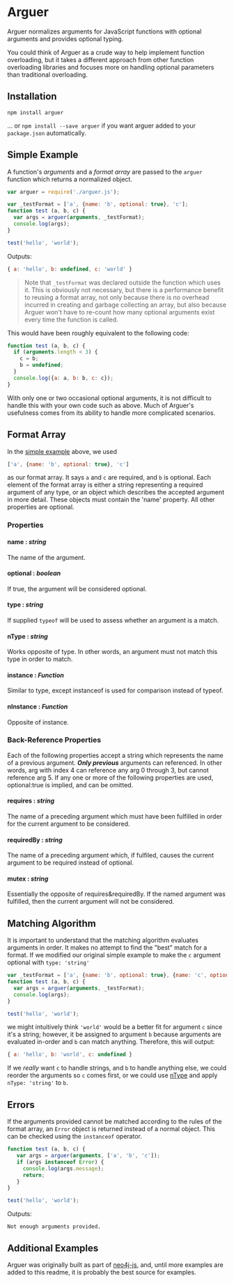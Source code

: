 # Arguer

Arguer normalizes arguments for JavaScript functions with optional arguments and provides optional typing.

You could think of Arguer as a crude way to help implement function overloading, but it takes a different approach from other function overloading libraries and focuses more on handling optional parameters than traditional overloading.

## Installation

```
npm install arguer
```

... or `npm install --save arguer` if you want arguer added to your `package.json` automatically.

## Simple Example

A function's _arguments_ and a _format array_ are passed to the `arguer` function which returns a normalized object.   

```javascript
var arguer = require('./arguer.js');

var _testFormat = ['a', {name: 'b', optional: true}, 'c'];
function test (a, b, c) {
  var args = arguer(arguments, _testFormat);
  console.log(args);
}

test('hello', 'world');
```

Outputs:

```javascript
{ a: 'hello', b: undefined, c: 'world' }
```

> Note that `_testFormat` was declared outside the function which uses it. This is obviously not necessary, but there is a performance benefit to reusing a format array, not only because there is no overhead incurred in creating and garbage collecting an array, but also because Arguer won't have to re-count how many optional arguments exist every time the function is called.

This would have been roughly equivalent to the following code:

```javascript
function test (a, b, c) {
  if (arguments.length < 3) {
    c = b;
    b = undefined;
  }
  console.log({a: a, b: b, c: c});
}
```

With only one or two occasional optional arguments, it is not difficult to handle this with your own code such as above. Much of Arguer's usefulness comes from its ability to handle more complicated scenarios.

## Format Array

In the [simple example](#simple-example) above, we used

```javascript
['a', {name: 'b', optional: true}, 'c']
```

as our format array. It says `a` and `c` are required, and `b` is optional. Each element of the format array is either a string representing a required argument of any type, or an object which describes the accepted argument in more detail. These objects must contain the 'name' property. All other properties are optional.

### Properties

#### name : _string_

The name of the argument.

#### optional : _boolean_

If true, the argument will be considered optional.

#### type : _string_

If supplied `typeof` will be used to assess whether an argument is a match.

#### nType : _string_

Works opposite of type. In other words, an argument must not match this type in order to match.

#### instance : _Function_

Similar to type, except instanceof is used for comparison instead of typeof.

#### nInstance : _Function_

Opposite of instance.

### Back-Reference Properties

Each of the following properties accept a string which represents the name of a previous argument. ___Only previous___ arguments can referenced. In other words, arg with index 4 can reference any arg 0 through 3, but cannot reference arg 5. If any one or more of the following properties are used, optional:true is implied, and can be omitted.

#### requires : _string_

The name of a preceding argument which must have been fulfilled in order for the current argument to be considered.

#### requiredBy : _string_

The name of a preceding argument which, if fulfiled, causes the current argument to be required instead of optional.

#### mutex : _string_

Essentially the opposite of requires&requiredBy. If the named argument was fulfilled, then the current argument will not be considered.

## Matching Algorithm

It is important to understand that the matching algorithm evaluates arguments in order. It makes no attempt to find the "best" match for a format. If we modified our original simple example to make the `c` argument optional with `type: 'string'`

```javascript
var _testFormat = ['a', {name: 'b', optional: true}, {name: 'c', optional: true, type: 'string'}];
function test (a, b, c) {
  var args = arguer(arguments, _testFormat);
  console.log(args);
}

test('hello', 'world');
```

we might intuitively think `'world'` would be a better fit for argument `c` since it's a string; however, it be assigned to argument `b` because arguments are evaluated in-order and `b` can match anything. Therefore, this will output:

```javascript
{ a: 'hello', b: 'world', c: undefined }
```

If we _really_ want `c` to handle strings, and `b` to handle anything else, we could reorder the arguments so `c` comes first, or we could use [nType](#ntype) and apply `nType: 'string'` to `b`.

## Errors

If the arguments provided cannot be matched according to the rules of the format array, an `Error` object is returned instead of a normal object. This can be checked using the `instanceof` operator.

```javascript
function test (a, b, c) {
   var args = arguer(arguments, ['a', 'b', 'c']);
   if (args instanceof Error) {
     console.log(args.message);
     return;
   }
}

test('hello', 'world');
```

Outputs:

```
Not enough arguments provided.
```

## Additional Examples

Arguer was originally built as part of [neo4j-js](https://github.com/bretcope/neo4j-js), and, until more examples are added to this readme, it is probably the best source for examples.